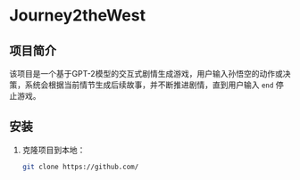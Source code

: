 # Journey2theWest


## 项目简介
该项目是一个基于GPT-2模型的交互式剧情生成游戏，用户输入孙悟空的动作或决策，系统会根据当前情节生成后续故事，并不断推进剧情，直到用户输入 `end` 停止游戏。

## 安装
1. 克隆项目到本地：
   ```bash
   git clone https://github.com/

